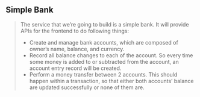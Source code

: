 ## Simple Bank
> The service that we’re going to build is a simple bank. It will provide APIs for the frontend to do following things:  
> - Create and manage bank accounts, which are composed of owner’s name, balance, and currency.  
> - Record all balance changes to each of the account. So every time some money is added to or subtracted from the account, an account entry record will be created.  
> - Perform a money transfer between 2 accounts. This should happen within a transaction, so that either both accounts’ balance are updated successfully or none of them are.  